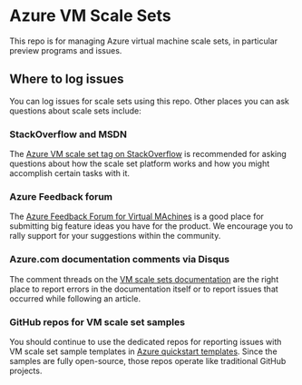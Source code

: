# Azure VM Scale Sets
This repo is for managing Azure virtual machine scale sets, in particular preview programs and issues.

## Where to log issues 
You can log issues for scale sets using this repo. Other places you can ask questions about scale sets include:

### StackOverflow and MSDN

The [Azure VM scale set tag on StackOverflow](http://stackoverflow.com/questions/tagged/azure-vm-scale-set) is recommended for asking questions about how the scale set platform works and how you might accomplish certain tasks with it.

### Azure Feedback forum

The [Azure Feedback Forum for Virtual MAchines](https://feedback.azure.com/forums/216843-virtual-machines) is a good place for submitting big feature ideas you have for the product. We encourage you to rally support for your suggestions within the community.

### Azure.com documentation comments via Disqus

The comment threads on the [VM scale sets documentation](https://docs.microsoft.com/azure/virtual-machine-scale-sets/) are the right place to report errors in the documentation itself or to report issues that occurred while following an article. 

### GitHub repos for VM scale set samples

You should continue to use the dedicated repos for reporting issues with VM scale set sample templates in [Azure quickstart templates](https://github.com/Azure/azure-quickstart-templates). Since the samples are fully open-source, those repos operate like traditional GitHub projects.

